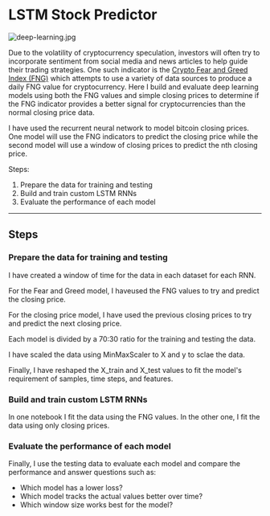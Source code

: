 # LSTM Stock Predictor

![deep-learning.jpg](Images/deep-learning.jpg)

Due to the volatility of cryptocurrency speculation, investors will often try to incorporate sentiment from social media and news articles to help guide their trading strategies. One such indicator is the [Crypto Fear and Greed Index (FNG)](https://alternative.me/crypto/fear-and-greed-index/) which attempts to use a variety of data sources to produce a daily FNG value for cryptocurrency. Here I build and evaluate deep learning models using both the FNG values and simple closing prices to determine if the FNG indicator provides a better signal for cryptocurrencies than the normal closing price data.

I have used the recurrent neural network to model bitcoin closing prices. One model will use the FNG indicators to predict the closing price while the second model will use a window of closing prices to predict the nth closing price.

Steps:
1. Prepare the data for training and testing
2. Build and train custom LSTM RNNs
3. Evaluate the performance of each model

- - -

## Steps

### Prepare the data for training and testing

I have created a window of time for the data in each dataset for each RNN. 

For the Fear and Greed model, I haveused the FNG values to try and predict the closing price.

For the closing price model, I have used the previous closing prices to try and predict the next closing price. 

Each model is divided by a 70:30 ratio for the training and testing the data. 

I have scaled the data using MinMaxScaler to X and y to sclae the data. 

Finally, I have reshaped the X_train and X_test values to fit the model's requirement of samples, time steps, and features. 


### Build and train custom LSTM RNNs

In one notebook I fit the data using the FNG values. In the other one, I fit the data using only closing prices.

### Evaluate the performance of each model

Finally, I use the testing data to evaluate each model and compare the performance and answer questions such as:

- Which model has a lower loss?
- Which model tracks the actual values better over time?
- Which window size works best for the model?
